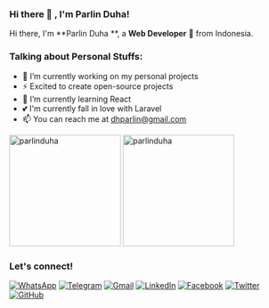 ### Hi there 👋 , I'm Parlin Duha!

Hi there, I'm **Parlin Duha **, a **Web Developer** 🚀 from Indonesia.

### Talking about Personal Stuffs:
  - 🔭 I’m currently working on my personal projects
  - ⚡ Excited to create open-source projects
  - 🌱 I’m currently learning React
  - 💕 I'm currently fall in love with Laravel
  - 📫 You can reach me at <a href="mailto:dhparlin@gmail.com">dhparlin@gmail.com</a>

<p>
    <img src="https://github-readme-stats.vercel.app/api?username=parlinduha&show_icons=true&include_all_commits=true&count_private=true" alt="parlinduha" height="200" />
    <img src="https://github-readme-stats.vercel.app/api/top-langs/?username=parlinduha&layout=compact&langs_count=10" alt="parlinduha" height="200" />
</p>

### Let's connect!

[![WhatsApp](https://img.shields.io/badge/WhatsApp-25D366?style=for-the-badge&logo=whatsapp&logoColor=white)](https://wa.me/6285312364895)
[![Telegram](https://img.shields.io/badge/Telegram-26A5E4?style=for-the-badge&logo=telegram&logoColor=white)](https://www.t.me/)
[![Gmail](https://img.shields.io/badge/Gmail-EA4335?style=for-the-badge&logo=gmail&logoColor=white)](mailto:adhiariyadi40@gmail.com?subject=github_message)
[![LinkedIn](https://img.shields.io/badge/LinkedIn-0A66C2?style=for-the-badge&logo=linkedin&logoColor=white)](https://www.linkedin.com/in/perlindungan-duha-79466a154/)
[![Facebook](https://img.shields.io/badge/Facebook-1877F2?style=for-the-badge&logo=facebook&logoColor=white)](https://web.facebook.com/)
[![Twitter](https://img.shields.io/badge/Twitter-1DA1F2?style=for-the-badge&logo=twitter&logoColor=white)](https://twitter.com/)
[![GitHub](https://img.shields.io/badge/GitHub-181717?style=for-the-badge&logo=github&logoColor=white)](https://github.com/)
